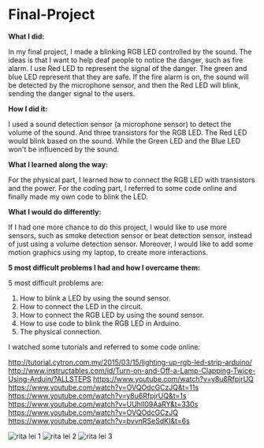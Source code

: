 # Final-Project
**What I did:**

In my final project, I made a blinking RGB LED controlled by the sound.
The ideas is that I want to help deaf people to notice the danger, such as fire alarm. I use Red LED to represent the signal of the danger. The green and blue LED represent that they are safe. If the fire alarm is on, the sound will be detected by the microphone sensor, and then the Red LED will blink, sending the danger signal to the users.


**How I did it:**

I used a sound detection sensor (a microphone sensor) to detect the volume of the sound. And three transistors for the RGB LED. The Red LED would blink based on the sound. While the Green LED and the Blue LED won't be influenced by the sound.


**What I learned along the way:**

For the physical part, I learned how to connect the RGB LED with transistors and the power. 
For the coding part, I referred to some code online and finally made my own code to blink the LED.


**What I would do differently:**

If I had one more chance to do this project, I would like to use more sensors, such as smoke detection sensor or beat detection sensor, instead of just using a volume detection sensor. Moreover, I would like to add some motion graphics using my laptop, to create more interactions.


**5 most difficult problems I had and how I overcame them:**

5 most difficult problems are:
1. How to blink a LED by using the sound sensor.
2. How to connect the LED in the circuit.
3. How to connect the RGB LED by using the sound sensor.
4. How to use code to blink the RGB LED in Arduino.
5. The physical connection.
 
I watched some tutorials and referred to some code online:

http://tutorial.cytron.com.my/2015/03/15/lighting-up-rgb-led-strip-arduino/
http://www.instructables.com/id/Turn-on-and-Off-a-Lamp-Clapping-Twice-Using-Arduin/?ALLSTEPS
https://www.youtube.com/watch?v=y8u6RfpjrUQ
https://www.youtube.com/watch?v=OVQOdcGCzJQ&t=11s
https://www.youtube.com/watch?v=y8u6RfpjrUQ&t=1s
https://www.youtube.com/watch?v=UUhlI09AaRY&t=330s
https://www.youtube.com/watch?v=OVQOdcGCzJQ
https://www.youtube.com/watch?v=bvvnRSeSdKI&t=6s

![rita lei 1](https://cloud.githubusercontent.com/assets/25290975/25705535/76cd8b34-3092-11e7-8340-b2bd53a62c4a.jpg)
![rita lei 2](https://cloud.githubusercontent.com/assets/25290975/25705538/781c425a-3092-11e7-9f77-edeae7b0ae63.jpg)
![rita lei 3](https://cloud.githubusercontent.com/assets/25290975/25705539/79cfd742-3092-11e7-9d69-d1020ea99db2.jpg)
